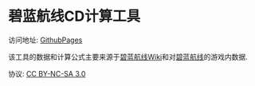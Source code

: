 # 碧蓝航线CD计算工具

访问地址: [GithubPages](https://autumnsun1996.github.io/AzurLaneCDTool/)

该工具的数据和计算公式主要来源于[碧蓝航线Wiki](https://wiki.biligame.com/blhx/%E9%A6%96%E9%A1%B5)和对[碧蓝航线](https://game.bilibili.com/blhx/)的游戏内数据.

协议: [CC BY-NC-SA 3.0](https://creativecommons.org/licenses/by-nc-sa/3.0/legalcode)
